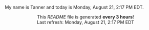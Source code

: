 My name is Tanner and today is Monday, August 21, 2:17 PM EDT.

<p align="center">This <i>README</i> file is generated <b>every 3 hours</b>!</br>Last refresh: Monday, August 21, 2:17 PM EDT<br /></p>
